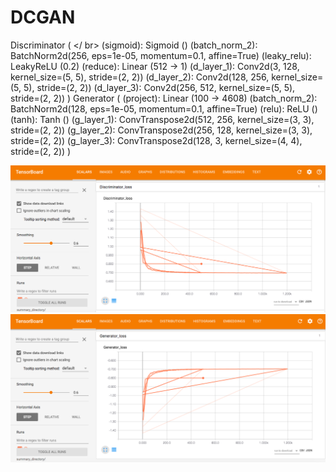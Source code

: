 # DCGAN
Discriminator ( </ br>
  (sigmoid): Sigmoid ()
  (batch_norm_2): BatchNorm2d(256, eps=1e-05, momentum=0.1, affine=True)
  (leaky_relu): LeakyReLU (0.2)
  (reduce): Linear (512 -> 1)
  (d_layer_1): Conv2d(3, 128, kernel_size=(5, 5), stride=(2, 2))
  (d_layer_2): Conv2d(128, 256, kernel_size=(5, 5), stride=(2, 2))
  (d_layer_3): Conv2d(256, 512, kernel_size=(5, 5), stride=(2, 2))
)
Generator (
  (project): Linear (100 -> 4608)
  (batch_norm_2): BatchNorm2d(128, eps=1e-05, momentum=0.1, affine=True)
  (relu): ReLU ()
  (tanh): Tanh ()
  (g_layer_1): ConvTranspose2d(512, 256, kernel_size=(3, 3), stride=(2, 2))
  (g_layer_2): ConvTranspose2d(256, 128, kernel_size=(3, 3), stride=(2, 2))
  (g_layer_3): ConvTranspose2d(128, 3, kernel_size=(4, 4), stride=(2, 2))
)

![alt text](https://github.com/pjavia/GAN/blob/master/gan/Discriminator%20loss.png)
![alt text](https://github.com/pjavia/GAN/blob/master/gan/Generator%20loss.png)

